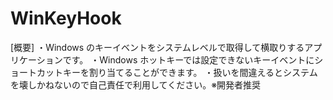 WinKeyHook
==========

[概要]
・Windows のキーイベントをシステムレベルで取得して横取りするアプリケーションです。
・Windows ホットキーでは設定できないキーイベントにショートカットキーを割り当てることができます。
・扱いを間違えるとシステムを壊しかねないので自己責任で利用してください。※開発者推奨
